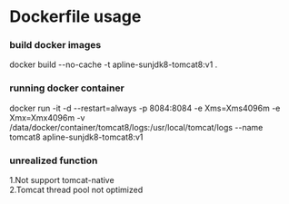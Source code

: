 # Dockerfile usage

### build docker images
docker build --no-cache -t apline-sunjdk8-tomcat8:v1 .

### running docker container
docker run -it -d --restart=always -p 8084:8084 -e Xms=Xms4096m -e Xmx=Xmx4096m -v /data/docker/container/tomcat8/logs:/usr/local/tomcat/logs --name tomcat8 apline-sunjdk8-tomcat8:v1

### unrealized function
1.Not support tomcat-native<br>
2.Tomcat thread pool not optimized

